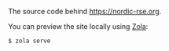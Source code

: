 The source code behind https://nordic-rse.org.

You can preview the site locally using
[Zola](https://www.getzola.org/documentation/getting-started/overview/):

```
$ zola serve
```
